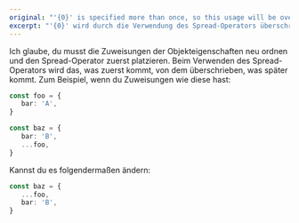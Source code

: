 ```yaml
---
original: "'{0}' is specified more than once, so this usage will be overwritten."
excerpt: "'{0}' wird durch die Verwendung des Spread-Operators überschrieben."
---
```


Ich glaube, du musst die Zuweisungen der Objekteigenschaften neu ordnen und den Spread-Operator zuerst platzieren. Beim Verwenden des Spread-Operators wird das, was zuerst kommt, von dem überschrieben, was später kommt. Zum Beispiel, wenn du Zuweisungen wie diese hast:

```ts
const foo = {
   bar: 'A',
}

const baz = {
   bar: 'B',
   ...foo,
}
```

Kannst du es folgendermaßen ändern:

```ts
const baz = {
   ...foo,
   bar: 'B',
}
```
